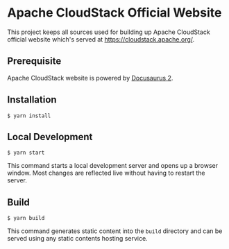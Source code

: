 # Apache CloudStack Official Website

This project keeps all sources used for building up Apache CloudStack
official website which's served at https://cloudstack.apache.org/.

## Prerequisite

Apache CloudStack website is powered by [Docusaurus 2](https://docusaurus.io/).

## Installation

```
$ yarn install
```

## Local Development

```
$ yarn start
```

This command starts a local development server and opens up a browser window.
Most changes are reflected live without having to restart the server.

## Build

```
$ yarn build
```

This command generates static content into the `build` directory and can be
served using any static contents hosting service.
